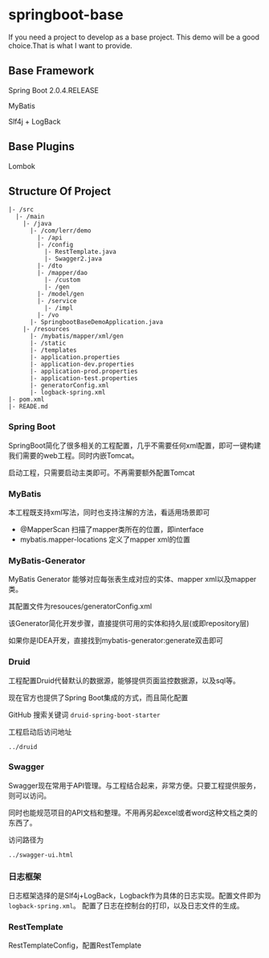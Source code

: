 # springboot-base
If you need a project to develop as a base project. This demo will be a good choice.That is what I want to provide.

## Base Framework
Spring Boot 2.0.4.RELEASE

MyBatis

Slf4j + LogBack

## Base Plugins
Lombok

## Structure Of Project
````
|- /src
  |- /main
    |- /java
      |- /com/lerr/demo
        |- /api
        |- /config
          |- RestTemplate.java
          |- Swagger2.java
        |- /dto
        |- /mapper/dao
          |- /custom
          |- /gen
        |- /model/gen
        |- /service
          |- /impl
        |- /vo
      |- SpringbootBaseDemoApplication.java
    |- /resources
      |- /mybatis/mapper/xml/gen
      |- /static
      |- /templates
      |- application.properties
      |- application-dev.properties
      |- application-prod.properties
      |- application-test.properties
      |- generatorConfig.xml
      |- logback-spring.xml
|- pom.xml
|- READE.md
````

### Spring Boot
SpringBoot简化了很多相关的工程配置，几乎不需要任何xml配置，即可一键构建我们需要的web工程。同时内嵌Tomcat。

启动工程，只需要启动主类即可。不再需要额外配置Tomcat

### MyBatis
本工程既支持xml写法，同时也支持注解的方法，看适用场景即可

- @MapperScan 扫描了mapper类所在的位置，即interface
- mybatis.mapper-locations 定义了mapper xml的位置

### MyBatis-Generator
MyBatis Generator 能够对应每张表生成对应的实体、mapper xml以及mapper类。

其配置文件为resouces/generatorConfig.xml

该Generator简化开发步骤，直接提供可用的实体和持久层(或即repository层)

如果你是IDEA开发，直接找到mybatis-generator:generate双击即可

### Druid
工程配置Druid代替默认的数据源，能够提供页面监控数据源，以及sql等。

现在官方也提供了Spring Boot集成的方式，而且简化配置

GitHub 搜索关键词 ```druid-spring-boot-starter```

工程启动后访问地址
```
../druid
```


### Swagger
Swagger现在常用于API管理。与工程结合起来，非常方便。只要工程提供服务，则可以访问。

同时也能规范项目的API文档和整理。不用再另起excel或者word这种文档之类的东西了。

访问路径为 
```
../swagger-ui.html
```

### 日志框架
日志框架选择的是Slf4j+LogBack，Logback作为具体的日志实现。配置文件即为```logback-spring.xml```。
配置了日志在控制台的打印，以及日志文件的生成。

### RestTemplate
RestTemplateConfig，配置RestTemplate